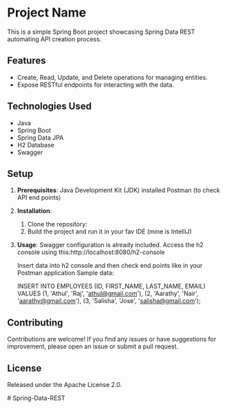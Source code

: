 # Project Name

This is a simple Spring Boot project showcasing Spring Data REST automating API creation process.

## Features

- Create, Read, Update, and Delete operations for managing entities.
- Expose RESTful endpoints for interacting with the data.

## Technologies Used

- Java
- Spring Boot
- Spring Data JPA
- H2 Database
- Swagger


## Setup

1. **Prerequisites**:
    Java Development Kit (JDK) installed
    Postman (to check API end points)

2. **Installation**: 
    1. Clone the repository:
    2. Build the project and run it in your fav IDE (mine is IntelliJ)
   
3. **Usage**: 
    Swagger configuration is already included. Access the h2 console using this:http://localhost:8080/h2-console
    
    Insert data into h2 console and then check end points like in your Postman application
    Sample data:
   
    INSERT INTO EMPLOYEES (ID, FIRST_NAME, LAST_NAME, EMAIL)
       VALUES
       (1, 'Athul', 'Raj', 'athul@gmail.com'),
       (2, 'Aarathy', 'Nair', 'aarathy@gmail.com'),
       (3, 'Salisha', 'Jose', 'salisha@gmail.com');


## Contributing

Contributions are welcome! If you find any issues or have suggestions for improvement, please open an issue or submit a pull request.

## License

Released under the Apache License 2.0. 

#   S p r i n g - D a t a - R E S T  
 